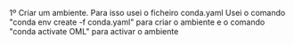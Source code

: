 1º Criar um ambiente. Para isso usei o ficheiro conda.yaml
  Usei o comando "conda env create -f conda.yaml" para criar o ambiente e o comando "conda activate OML" para activar o ambiente

